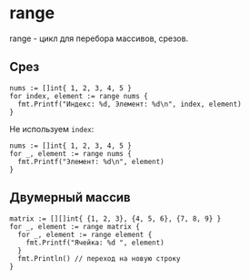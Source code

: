 # range
range - цикл для перебора массивов, срезов.

## Срез

    nums := []int{ 1, 2, 3, 4, 5 }
    for index, element := range nums {
      fmt.Printf("Индекс: %d, Элемент: %d\n", index, element)
    }

Не используем `index`:

    nums := []int{ 1, 2, 3, 4, 5 }
    for _, element := range nums {
      fmt.Printf("Элемент: %d\n", element)
    }

## Двумерный массив

    matrix := [][]int{ {1, 2, 3}, {4, 5, 6}, {7, 8, 9} }
    for _, element := range matrix {
      for _, element := range element {
        fmt.Printf("Ячейка: %d ", element)
      }
      fmt.Println() // переход на новую строку
    }
